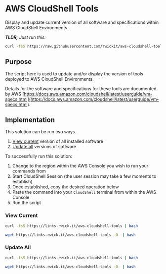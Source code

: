 # AWS CloudShell Tools

Display and update current version of all software and specifications within AWS CloudShell Environments.

_**TLDR;** Just run this:_

```bash
curl -fsS https://raw.githubusercontent.com/rwickit/aws-cloudshell-tools/main/scripts/cloudshell.sh | bash
```

## Purpose

The script here is used to update and/or display the version of tools deployed to AWS CloudShell Environments.

Details for the software and specifications for these tools are documented by AWS [https://docs.aws.amazon.com/cloudshell/latest/userguide/vm-specs.html](https://docs.aws.amazon.com/cloudshell/latest/userguide/vm-specs.html).

## Implementation

This solution can be run two ways.

1. [View current](#View-Current) version of all installed software
2. [Update all](#Update-All) versions of software

To successfully run this solution:

1. Change to the region within the AWS Console you wish to run your commands from
2. Start CloudShell Session (the user session may take a few moments to establish)
3. Once established, copy the desired operation below
4. Paste the command into your `CloudShell` terminal from within the AWS Console
5. Run the script

### View Current

```bash
curl -fsS https://links.rwick.it/aws-cloudshell-tools | bash
```

```bash
wget https://links.rwick.it/aws-cloudshell-tools -O- | bash
```

### Update All

```bash
curl -fsS https://links.rwick.it/aws-cloudshell-tools | bash
```

```bash
wget https://links.rwick.it/aws-cloudshell-tools -O- | bash
```
